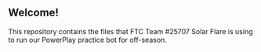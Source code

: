 ## Welcome!

This repository contains the files that FTC Team #25707 Solar Flare is using to run our PowerPlay practice bot for off-season.
